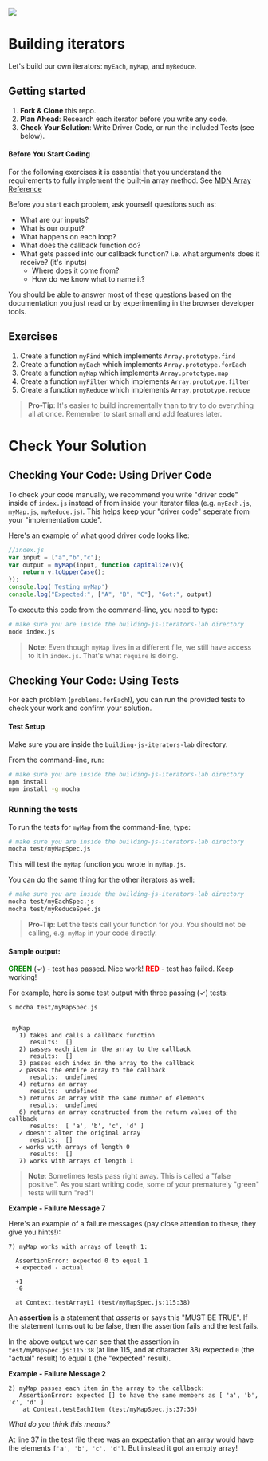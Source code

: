 <!--
 market: SF
-->

![](https://ga-dash.s3.amazonaws.com/production/assets/logo-9f88ae6c9c3871690e33280fcf557f33.png)

# Building iterators
Let's build our own iterators: `myEach`, `myMap`, and `myReduce`.

## Getting started

1. **Fork & Clone** this repo.
2. **Plan Ahead**: Research each iterator before you write any code.
3. **Check Your Solution**: Write Driver Code, or run the included Tests (see below).

#### Before You Start Coding

For the following exercises it is essential that you understand the requirements to fully implement the built-in array method. See [MDN Array Reference](https://developer.mozilla.org/en-US/docs/Web/JavaScript/Reference/Global_Objects/Array)

Before you start each problem, ask yourself questions such as:

* What are our inputs?
* What is our output?
* What happens on each loop?
* What does the callback function do?
* What gets passed into our callback function? i.e. what arguments does it receive? (it's inputs)
  * Where does it come from?
  * How do we know what to name it?

You should be able to answer most of these questions based on the documentation you just read or by experimenting in the browser developer tools.

## Exercises
1. Create a function `myFind` which implements `Array.prototype.find`
2. Create a function `myEach` which implements `Array.prototype.forEach`
3. Create a function `myMap` which implements `Array.prototype.map`
4. Create a function `myFilter` which implements `Array.prototype.filter`
5. Create a function `myReduce` which implements `Array.prototype.reduce`

> **Pro-Tip**: It's easier to build incrementally than to try to do everything all at once. Remember to start small and add features later.

# Check Your Solution
## Checking Your Code: Using Driver Code

To check your code manually, we recommend you write "driver code" inside of `index.js` instead of from inside your iterator files (e.g. `myEach.js`, `myMap.js`, `myReduce.js`). This helps keep your "driver code" seperate from your "implementation code".

Here's an example of what good driver code looks like:

``` javascript
//index.js
var input = ["a","b","c"];
var output = myMap(input, function capitalize(v){
    return v.toUpperCase();
});
console.log('Testing myMap')
console.log("Expected:", ["A", "B", "C"], "Got:", output)
```

To execute this code from the command-line, you need to type:

``` bash
# make sure you are inside the building-js-iterators-lab directory
node index.js
```


> **Note**: Even though `myMap` lives in a different file, we still have access to it in `index.js`. That's what `require` is doing.

## Checking Your Code: Using Tests

For each problem (`problems.forEach`!), you can run the provided tests to check your work and confirm your solution.

#### Test Setup

Make sure you are inside the `building-js-iterators-lab` directory.

From the command-line, run:

```bash
# make sure you are inside the building-js-iterators-lab directory
npm install
npm install -g mocha
```

### Running the tests

To run the tests for `myMap` from the command-line, type:

```bash
# make sure you are inside the building-js-iterators-lab directory
mocha test/myMapSpec.js
```

This will test the `myMap` function you wrote in `myMap.js`.

You can do the same thing for the other iterators as well:

```bash
# make sure you are inside the building-js-iterators-lab directory
mocha test/myEachSpec.js
mocha test/myReduceSpec.js
```

> **Pro-Tip**: Let the tests call your function for you. You should not be calling, e.g. `myMap` in your code directly.

#### Sample output:

<strong style="color:green;">GREEN</strong> (✓) - test has passed. Nice work!
<strong style="color:red;">RED</strong> - test has failed. Keep working!

For example, here is some test output with three passing (✓) tests:

```
$ mocha test/myMapSpec.js


 myMap
   1) takes and calls a callback function
      results:  []
   2) passes each item in the array to the callback
      results:  []
   3) passes each index in the array to the callback
   ✓ passes the entire array to the callback
      results:  undefined
   4) returns an array
      results:  undefined
   5) returns an array with the same number of elements
      results:  undefined
   6) returns an array constructed from the return values of the callback
      results:  [ 'a', 'b', 'c', 'd' ]
   ✓ doesn't alter the original array
      results:  []
   ✓ works with arrays of length 0
      results:  []
   7) works with arrays of length 1
```

> **Note**: Sometimes tests pass right away. This is called a "false positive". As you start writing code, some of your prematurely "green" tests will turn "red"!

**Example - Failure Message 7**

Here's an example of a failure messages (pay close attention to these, they give you hints!):

```
7) myMap works with arrays of length 1:

  AssertionError: expected 0 to equal 1
  + expected - actual

  +1
  -0

  at Context.testArrayL1 (test/myMapSpec.js:115:38)
```

An **assertion** is a statement that *asserts* or says this "MUST BE TRUE".  If
the statement turns out to be false, then the assertion fails and the test fails.  

In the above output we can see that the assertion in `test/myMapSpec.js:115:38` (at line 115, and at character 38) expected `0` (the "actual" result) to equal `1` (the "expected" result).

**Example - Failure Message 2**

```
2) myMap passes each item in the array to the callback:
   AssertionError: expected [] to have the same members as [ 'a', 'b', 'c', 'd' ]
    at Context.testEachItem (test/myMapSpec.js:37:36)
```

*What do you think this means?*

At line 37 in the test file there was an expectation that an array would have the elements `['a', 'b', 'c', 'd']`.  But instead it got an empty array!

